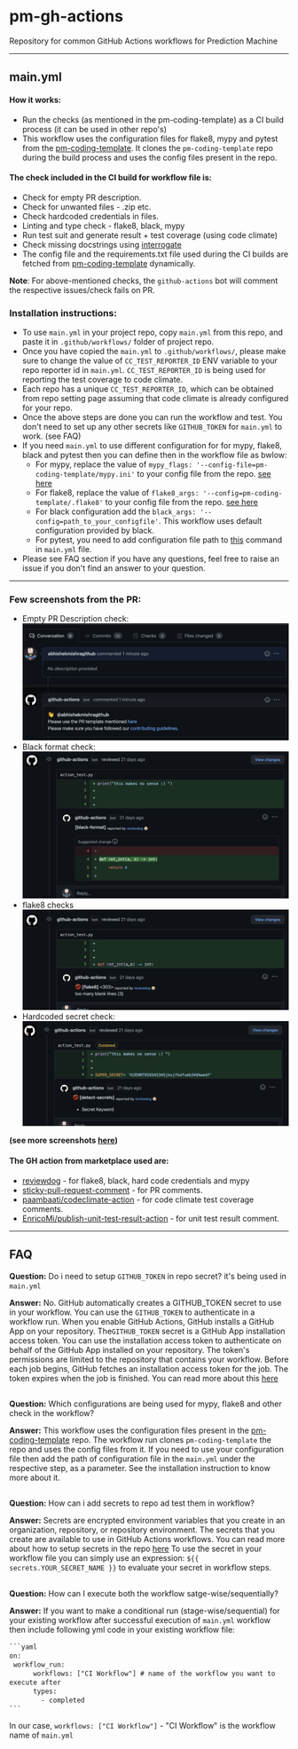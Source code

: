 # pm-gh-actions
Repository for common GitHub Actions workflows for Prediction Machine

 - - -

## main.yml

#### How it works:

- Run the checks (as mentioned in the pm-coding-template) as a CI build process (it can be used in other repo's)
- This workflow uses the configuration files for flake8, mypy and pytest from the [pm-coding-template](https://github.com/predictionmachine/pm-coding-template). It clones the `pm-coding-template` repo during the build process and uses the config files present in the repo.

#### The check included in the CI build for workflow file is:
   - Check for empty PR description.
   - Check for unwanted files - .zip etc.
   - Check hardcoded credentials in files.
   - Linting and type check - flake8, black, mypy
   - Run test suit and generate result + test coverage (using code climate)
   - Check missing docstrings using [interrogate](https://github.com/econchick/interrogate)
   - The config file and the requirements.txt file used during the CI builds are fetched from [pm-coding-template](https://github.com/predictionmachine/pm-coding-template/) dynamically.

**Note**: For above-mentioned checks, the `github-actions` bot will comment the respective issues/check fails on PR.

### Installation instructions:

- To use `main.yml` in your project repo, copy `main.yml` from this repo, and paste it in `.github/workflows/` folder of project repo.
- Once you have copied the `main.yml` to `.github/workflows/`, please make sure to change the value of `CC_TEST_REPORTER_ID` ENV variable to your repo reporter id in `main.yml`. `CC_TEST_REPORTER_ID` is being used for reporting the test coverage to code climate.
- Each repo has a unique `CC_TEST_REPORTER_ID`, which can be obtained from repo setting page assuming that code climate is already configured for your repo.
- Once the above steps are done you can run the workflow and test. You don't need to set up any other secrets like `GITHUB_TOKEN` for `main.yml` to work. (see FAQ)
- If you need `main.yml` to use different configuration for for mypy, flake8, black and pytest then you can define then in the workflow file as bwlow:
  - For mypy, replace the value of `mypy_flags: '--config-file=pm-coding-template/mypy.ini'` to your config file from the repo. [see here](https://github.com/predictionmachine/pm-gh-actions/blob/1be9b2cefc0f3f38614fca87d966feb4eeb4b2bb/.github/workflows/main.yml#L130)
  - For flake8, replace the value of `flake8_args: '--config=pm-coding-template/.flake8'` to your config file from the repo. [see here](https://github.com/predictionmachine/pm-gh-actions/blob/1be9b2cefc0f3f38614fca87d966feb4eeb4b2bb/.github/workflows/main.yml#L118)
  - For black configuration add the `black_args: '--config=path_to_your_configfile'`. This workflow uses default configuration provided by black.
  - For pytest, you need to add configuration file path to [this](https://github.com/predictionmachine/pm-gh-actions/blob/1be9b2cefc0f3f38614fca87d966feb4eeb4b2bb/.github/workflows/main.yml#L138) command in `main.yml` file.
- Please see FAQ section if you have any questions, feel free to raise an issue if you don't find an answer to your question.
- - -

### Few screenshots from the PR:

- Empty PR Description check:
![empty-pr](docs/screenshots/empty-pr-comment.png?raw=true "Empty PR comment")
- Black format check:
![Alt text](docs/screenshots/black-report.png?raw=true "Black format")
- flake8 checks
![Alt text](docs/screenshots/flake8-report.png?raw=true "Flake8")
- Hardcoded secret check:
![Alt text](docs/screenshots/secrets_report.png?raw=true "Hardcoded secrets report")

**(see more screenshots [here](/docs/screenshots))**

#### The GH action from marketplace used are:
- [reviewdog](https://github.com/reviewdog) - for flake8, black, hard code credentials and mypy
- [sticky-pull-request-comment](https://github.com/marocchino/sticky-pull-request-comment) - for PR comments.
- [paambaati/codeclimate-action](https://github.com/paambaati/codeclimate-action) - for code climate test coverage comments.
- [EnricoMi/publish-unit-test-result-action](https://github.com/EnricoMi/publish-unit-test-result-action) - for unit test result comment.

- - - 
## FAQ
**Question:** Do i need to setup `GITHUB_TOKEN` in repo secret? it's being used in `main.yml`

**Answer:** No. GitHub automatically creates a GITHUB_TOKEN secret to use in your workflow. You can use the `GITHUB_TOKEN` to authenticate in a workflow run.
When you enable GitHub Actions, GitHub installs a GitHub App on your repository. The`GITHUB_TOKEN` secret is a GitHub App installation access token. You can use the installation access token to authenticate on behalf of the GitHub App installed on your repository. The token's permissions are limited to the repository that contains your workflow. Before each job begins, GitHub fetches an installation access token for the job. The token expires when the job is finished.
You can read more about this [here](https://docs.github.com/en/actions/reference/authentication-in-a-workflow)

## 
**Question:** Which configurations are being used for mypy, flake8 and other check in the workflow?

**Answer:** This workflow uses the configuration files present in the [pm-coding-template](https://github.com/predictionmachine/pm-coding-template/) repo. The workflow run clones `pm-coding-template` the repo and uses the config files from it. If you need to use your configuration file then add the path of configuration file in the `main.yml` under the respective step, as a parameter.
See the installation instruction to know more about it.

##
**Question:** How can i add secrets to repo ad test them in workflow?

**Answer:** Secrets are encrypted environment variables that you create in an organization, repository, or repository environment. The secrets that you create are available to use in GitHub Actions workflows. You can read more about how to setup secrets in the repo [here](https://docs.github.com/en/actions/reference/encrypted-secrets)
To use the secret in your workflow file you can simply use an expression: `${{ secrets.YOUR_SECRET_NAME }}` to evaluate your secret in workflow steps.

##
**Question:** How can I execute both the workflow satge-wise/sequentially?

**Answer:** If you want to make a conditional run (stage-wise/sequential) for your existing workflow after successful execution of `main.yml` workflow then include following yml code in your existing workflow file:

    ```yaml
    on:
     workflow_run:
          workflows: ["CI Workflow"] # name of the workflow you want to execute after
          types:
            - completed
    ```

 In our case, `workflows: ["CI Workflow"]` -  "CI Workflow" is the workflow name of `main.yml`

